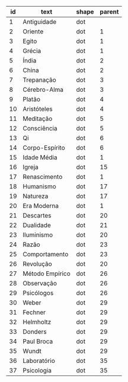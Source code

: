 | id  | text              | shape | parent |
|-----|-------------------|-------|--------|
| 1   | Antiguidade       | dot   |        |
| 2   | Oriente           | dot   | 1      |
| 3   | Egito             | dot   | 1      |
| 4   | Grécia            | dot   | 1      |
| 5   | Índia             | dot   | 2      |
| 6   | China             | dot   | 2      |
| 7   | Trepanação        | dot   | 3      |
| 8   | Cérebro-Alma      | dot   | 3      |
| 9   | Platão            | dot   | 4      |
| 10  | Aristóteles       | dot   | 4      |
| 11  | Meditação         | dot   | 5      |
| 12  | Consciência       | dot   | 5      |
| 13  | Qi                | dot   | 6      |
| 14  | Corpo-Espírito    | dot   | 6      |
| 15  | Idade Média       | dot   | 1      |
| 16  | Igreja            | dot   | 15     |
| 17  | Renascimento      | dot   | 1      |
| 18  | Humanismo         | dot   | 17     |
| 19  | Natureza          | dot   | 17     |
| 20  | Era Moderna       | dot   | 1      |
| 21  | Descartes         | dot   | 20     |
| 22  | Dualidade         | dot   | 21     |
| 23  | Iluminismo        | dot   | 20     |
| 24  | Razão             | dot   | 23     |
| 25  | Comportamento     | dot   | 23     |
| 26  | Revolução         | dot   | 20     |
| 27  | Método Empírico   | dot   | 26     |
| 28  | Observação        | dot   | 26     |
| 29  | Psicólogos        | dot   | 26     |
| 30  | Weber             | dot   | 29     |
| 31  | Fechner           | dot   | 29     |
| 32  | Helmholtz         | dot   | 29     |
| 33  | Donders           | dot   | 29     |
| 34  | Paul Broca        | dot   | 29     |
| 35  | Wundt             | dot   | 29     |
| 36  | Laboratório       | dot   | 35     |
| 37  | Psicologia        | dot   | 35     |
